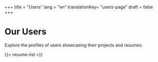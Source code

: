 +++
title = "Users"
lang = "en"
translationKey= "users-page"
draft = false
+++

# Our Users
Explore the profiles of users showcasing their projects and resumes.

{{< resume-list >}}
